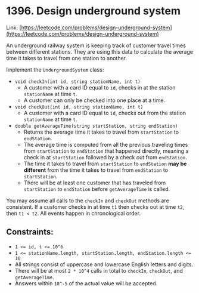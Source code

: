 # 1396. Design underground system

Link:
[https://leetcode.com/problems/design-underground-system](https://leetcode.com/problems/design-underground-system)

An underground railway system is keeping track of customer travel times between
different stations. They are using this data to calculate the average time it
takes to travel from one station to another.

Implement the `UndergroundSystem` class:

* `void checkIn(int id, string stationName, int t)`
	* A customer with a card ID equal to `id`, checks in at the station
	  `stationName` at time `t`.
	* A customer can only be checked into one place at a time.
* `void checkOut(int id, string stationName, int t)`
	* A customer with a card ID equal to `id`, checks out from the station
	  `stationName` at time `t`.
* `double getAverageTime(string startStation, string endStation)`
	* Returns the average time it takes to travel from `startStation` to
	  `endStation`.
	* The average time is computed from all the previous traveling times from
	  `startStation` to `endStation` that happened directly, meaning a check in
	  at `startStation` followed by a check out from `endStation`.
	* The time it takes to travel from `startStation` to `endStation`
	  **may be different** from the time it takes to travel from `endStation`
	  to `startStation`.
	* There will be at least one customer that has traveled from `startStation`
	  to `endStation` before `getAverageTime` is called.

You may assume all calls to the `checkIn` and `checkOut` methods are
consistent. If a customer checks in at time `t1` then checks out at time `t2`,
then `t1 < t2`. All events happen in chronological order. 


## Constraints:

* `1 <= id, t <= 10^6`
* `1 <= stationName.length, startStation.length, endStation.length <= 10`
* All strings consist of uppercase and lowercase English letters and digits.
* There will be at most `2 * 10^4` calls in total to `checkIn`, `checkOut`, and
  `getAverageTime`.
* Answers within `10^-5` of the actual value will be accepted.

